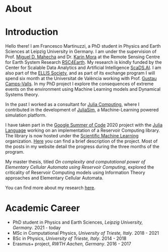 # About


# Introduction

Hello there! I am Francesco Martinuzzi, a PhD student in Physics and Earth Sciences at Leipzig University in Germany. I am under the supervision of Prof. [Miguel D. Mahecha](https://www.uni-leipzig.de/en/profile/mitarbeiter/prof-dr-miguel-dario-mahecha-ordonez/) and Dr. [Karin Mora](https://aperiodik.is/) at the Remote Sensing Centre for Earth System Research [RSC4Earth](https://rsc4earth.de/). My research is kindly funded by the Center for Scalable Data Analytics and Artificial Intelligence [ScaDS.AI](https://scads.ai/). I am also part of the [ELLIS Society](https://ellis.eu/projects/modeling-impacts-of-extreme-events-using-reservoir-computing), and as part of its exchange program I will spend six month at the Universitat de València working with Prof. [Gustau Camps-Valls](https://www.uv.es/gcamps/). In my PhD project I explore the consequences of extreme events on the environment using Machine Learning models and Dynamical Systems theory.

In the past I worked as a consultant for [Julia Computing](https://juliacomputing.com/), where I contributed in the development of [JuliaSim](https://juliacomputing.com/products/juliasim/), a Machine-Learning powered simulation platform. 

I have taken part in the [Google Summer of Code](https://summerofcode.withgoogle.com/) 2020 project with the [Julia Language](https://julialang.org/) working on an implementation of a Reservoir Computing library. The library is now hosted under the [Scientific Machine Learning](https://sciml.ai/) organization. [Here](https://summerofcode.withgoogle.com/projects/#5374375945043968) you can find a brief description of the project. Most of the posts in my website detail the progress during the three months of the program.

My master thesis, titled _On complexity and computational power of Elementary Cellular Automata using Reservoir Computing_, explored the criticality of Reservoir Computing models using Information Theory approaches and Elementary Cellular Automata.

You can find more about my research [here](https://martinuzzifrancesco.github.io/research/).

# Academic Career
- PhD student in Physics and Earth Sciences, _Leipzig University, Germany_. 2021 - today
- MSc in Computational Physics, _University of Trieste, Italy_. 2018 - 2021
- BSc in Physics, _University of Trieste, Italy_. 2014 - 2018
- Erasmus+ project, _RWTH Aachen, Germany_. 2016 - 2017


